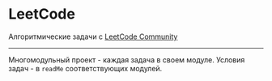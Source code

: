 # LeetCode

Алгоритмические задачи с [LeetCode Community](https://t.me/Leetcode_fans)

---

Многомодульный проект - каждая задача в своем модуле. Условия задач - в `readMe` соответствующих модулей.